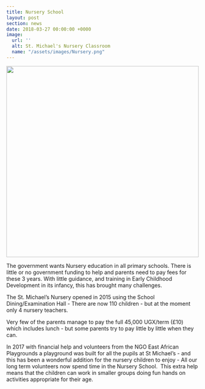 ```yaml
---
title: Nursery School
layout: post
section: news
date: 2018-03-27 00:00:00 +0000
image:
  url: ''
  alt: St. Michael's Nursery Classroom
  name: "/assets/images/Nursery.png"
---
```

<a href="{{ site.url }}{{ site.baseurl }}/assets/images/{{ page.image.name }}"><img src="{{ site.url }}{{ site.baseurl }}/assets/images/{{ page.image.name }}" style="object-fit: cover; height: 500px; width: 100%;" /></a>

The government wants Nursery education in all primary schools. There is little or no government funding to help and parents need to pay fees for these 3 years. With little guidance, and training in Early Childhood Development in its infancy, this has brought many challenges.

The St. Michael’s Nursery opened in 2015 using the School Dining/Examination Hall - There are now 110 children - but at the moment only 4 nursery teachers.

Very few of the parents manage to pay the full 45,000 UGX/term (£10) which includes lunch -  but some parents try to pay little by little when they can.

In 2017 with financial help and volunteers from the NGO East African Playgrounds a playground was built for all the pupils at St Michael’s - and this has been a wonderful addition for the nursery children to enjoy - All our long term volunteers now spend time in the Nursery School.  This extra help means that the children can work in smaller groups doing fun hands on activities appropriate for their age.